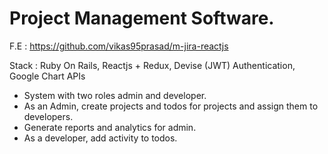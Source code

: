 # Project Management Software.

F.E : https://github.com/vikas95prasad/m-jira-reactjs

Stack : Ruby On Rails, Reactjs + Redux, Devise (JWT) Authentication, Google Chart APIs

- System with two roles admin and developer.
- As an Admin, create projects and todos for projects and assign them to developers.
- Generate reports and analytics for admin.
- As a developer, add activity to todos. 
